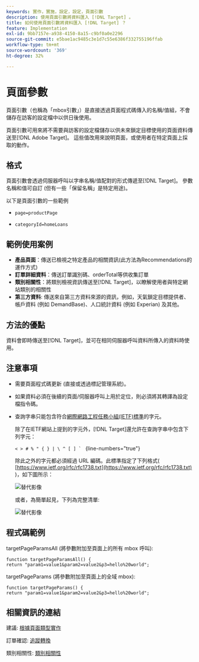```yaml
---
keywords: 實作，實施，設定，設定，頁面引數
description: 使用頁面引數將資料匯入 [!DNL Target] 。
title: 如何使用頁面引數將資料匯入 [!DNL Target] ？
feature: Implementation
exl-id: 9bb7157e-a938-4150-8a15-c9bf0a0e2296
source-git-commit: e5bae1ac9485c3e1d7c55e6386f332755196ffab
workflow-type: tm+mt
source-wordcount: '369'
ht-degree: 32%

---
```


# 頁面參數

頁面引數（也稱為「mbox引數」）是直接透過頁面程式碼傳入的名稱/值組，不會儲存在訪客的設定檔中以供日後使用。

頁面引數可用來將不需要與訪客的設定檔儲存以供未來鎖定目標使用的頁面資料傳送至[!DNL Adobe Target]。 這些值改用來說明頁面，或使用者在特定頁面上採取的動作。

## 格式

頁面引數會透過伺服器呼叫以字串名稱/值配對的形式傳遞至[!DNL Target]。 參數名稱和值可自訂 (但有一些「保留名稱」是特定用途)。

以下是頁面引數的一些範例

* `page=productPage`

* `categoryId=homeLoans`

## 範例使用案例

* **產品頁面**：傳送已檢視之特定產品的相關資訊(此方法為Recommendations的運作方式)
* **訂單詳細資料**：傳送訂單識別碼、orderTotal等供收集訂單
* **類別相關性**：將類別檢視資訊傳送至[!DNL Target]，以瞭解使用者與特定網站類別的相關性
* **第三方資料**: 傳送來自第三方資料來源的資訊，例如，天氣鎖定目標提供者、帳戶資料 (例如 DemandBase)、人口統計資料 (例如 Experian) 及其他。

## 方法的優點

資料會即時傳送至[!DNL Target]，並可在相同伺服器呼叫資料所傳入的資料時使用。

## 注意事項

* 需要頁面程式碼更新 (直接或透過標記管理系統)。
* 如果資料必須在後續的頁面/伺服器呼叫上用於定位，則必須將其轉譯為設定檔指令碼。
* 查詢字串只能包含符合[網際網路工程任務小組(IETF)標準](https://www.ietf.org/rfc/rfc3986.txt)的字元。

  除了在IETF網站上提到的字元外，[!DNL Target]還允許在查詢字串中包含下列字元：

  ```< > # % " { } | \ ^ [ ] ` ``` {line-numbers=&quot;true&quot;}

  除此之外的字元都必須經過 URL 編碼。此標準指定了下列格式( [https://www.ietf.org/rfc/rfc1738.txt](https://www.ietf.org/rfc/rfc1738.txt) )，如下圖所示：

  ![替代影像](assets/ietf1.png)

  或者，為簡單起見，下列為完整清單:

  ![替代影像](assets/ietf2.png)

## 程式碼範例

targetPageParamsAll (將參數附加至頁面上的所有 mbox 呼叫):

`function targetPageParamsAll() { return "param1=value1&param2=value2&p3=hello%20world";`

targetPageParams (將參數附加至頁面上的全域 mbox):

`function targetPageParams() { return "param1=value1&param2=value2&p3=hello%20world";`

## 相關資訊的連結

建議: [根據頁面類型實作](https://experienceleague.adobe.com/docs/target/using/recommendations/plan-implement.html?lang=zh-Hant)

訂單確認: [追蹤轉換](../../implement/client-side/atjs/how-to-deployatjs/implement-target-without-a-tag-manager.md#track-conversions)

類別相關性: [類別相關性](https://experienceleague.adobe.com/docs/target/using/audiences/visitor-profiles/category-affinity.html?lang=zh-Hant)

